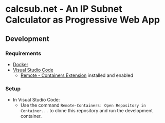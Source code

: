 # calcsub.net - An IP Subnet Calculator as Progressive Web App

## Development
### Requirements
* [Docker](https://www.docker.com/)
* [Visual Studio Code](https://code.visualstudio.com/)
  * [Remote - Containers Extension](https://marketplace.visualstudio.com/items?itemName=ms-vscode-remote.remote-containers) installed and enabled

### Setup
* In Visual Studio Code:
  * Use the command ```Remote-Containers: Open Repository in Container...``` to clone this repository and run the development container.

